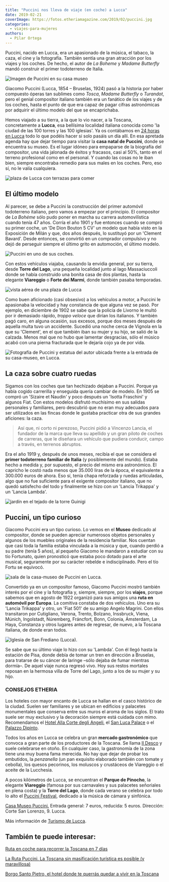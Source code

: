 ```yaml
---
title: "Puccini nos lleva de viaje (en coche) a Lucca"
date: 2019-02-21
coverImage: https://fotos.etheriamagazine.com/2019/02/puccini.jpg
categories: 
  - viajes-para-mujeres
authors: 
  - Pilar Ortega
---
```


Puccini, nacido en Lucca, era un apasionado de la música, el tabaco, la caza, el cine y la fotografía. También sentía una gran atracción por los viajes y los coches. De hecho, el autor de _La Boheme_ y _Madame Butterfly_ mandó construir el primer todoterreno de Italia.

![Imagen de Puccini en su casa museo](https://fotos.etheriamagazine.com/2019/02/puccini.jpg "Puccini sentado al piano en su casa de Milán. © Casa Museo Puccini")

Giacomo Puccini (Lucca, 1854 – Bruselas, 1924) pasó a la historia por haber compuesto 
óperas tan sublimes como _Tosca_, _Madame Butterfly_ o _Turandot_, pero el genial 
compositor italiano también era un fanático de los viajes y de los coches, hasta el 
punto de que era capaz de pagar cifras astronómicas por adquirir el último modelo del 
que se encaprichaba. 

Hemos viajado a su tierra, a la que lo vio nacer, a la Toscana, concretamente a 
**Lucca**, esa bellísima localidad italiana conocida como 'la ciudad de las 100 torres y 
las 100 iglesias'. Ya os contábamos en [24 horas en 
Lucca](https://etheriamagazine.com/2019/02/18/que-ver-en-lucca/) todo lo que podéis 
hacer si solo pasáis un día allí. En esa apretada agenda hay que dejar tiempo para 
visitar la **casa natal de Puccini**, donde se encuentra su museo. Es el lugar idóneo 
para empaparse de la biografía del compositor, una vida jalonada de éxitos y fracasos, 
casi al 50%, tanto en el terreno profesional como en el personal. Y cuando las cosas no 
le iban bien, siempre encontraba remedio para sus males en los coches. Pero, eso sí, no 
le valía cualquiera. 

![plaza de Lucca con terrazas para comer](https://fotos.etheriamagazine.com/2019/02/Lucca-piazza-Anfiteatro.jpg "La Piazza dell'Anfiteatro (Lucca) es una de las más animadas. © S.G.")

## El último modelo

Al parecer, se debe a Puccini la construcción del primer automóvil todoterreno italiano, 
pero vamos a empezar por el principio. El compositor de _La Bohéme_ sólo pudo poner en 
marcha su carrera automovilística cuando tenía 47 años. Corría el año 1901 y fue 
entonces cuando se compró su primer coche, un 'De Dion Bouton 5 CV' un modelo que había 
visto en la Exposición de Milán y que, dos años después, lo sustituyó por un 'Clement 
Bavard'. Desde entonces, se convirtió en un comprador compulsivo y no dejó de perseguir 
siempre el último grito en automoción, el último modelo. 

![Puccini en uno de sus coches.](https://fotos.etheriamagazine.com/2019/02/puccini-coche.jpg "Puccini en uno de sus coches.")

Con estos vehículos viajaba, causando la envidia general, por su tierra, desde **Torre 
del Lago**, una pequeña localidad junto al lago Massaciuccoli donde se había construido 
una bonita casa de dos plantas, hasta la elegante **Viareggio** o **Forte dei Marmi**, 
donde también pasaba temporadas. 

![vista aérea de una plaza de Lucca](https://fotos.etheriamagazine.com/2019/02/Lucca-casco-historico-e1550912952514.jpg "Vista del casco histórico de Lucca. © Pilar Ortega")

Como buen aficionado (casi obsesivo) a los vehículos a motor, a Puccini le apasionaba la 
velocidad y hay constancia de que alguna vez se pasó. Por ejemplo, en diciembre de 1902 
se sabe que la policía de Livorno le multó por ir demasiado rápido, _troppo veloce_ que 
dirían los italianos. Y también pagó caro, en alguna ocasión, sus excesos, porque dos 
meses después de aquella multa tuvo un accidente. Sucedió una noche cerca de Vignola en 
la que su 'Clement', en el que también iban su mujer y su hijo, se salió de la calzada. 
Menos mal que no hubo que lamentar desgracias, sólo el músico acabó con una pierna 
fracturada que le dejaría cojo ya de por vida. 

![Fotografía de Puccini y estatua del autor ubicada frente a la entrada de su casa-museo, en Lucca.](https://fotos.etheriamagazine.com/2019/02/Puccini-viaje-lucca.jpg "Fotografía de Puccini y estatua del autor ubicada frente a la entrada de su casa-museo, en Lucca.")

## La caza sobre cuatro ruedas

Sigamos con los coches que tan hechizado dejaban a Puccini. Porque ya había cogido 
carrerilla y enseguida quería cambiar de modelo. En 1905 se compró un 'Sizaire et 
Naudin' y poco después un 'Isotta Fraschini' y algunos Fiat. Con estos modelos disfrutó 
muchísimo en sus salidas personales y familiares, pero descubrió que no eran muy 
adecuados para ser utilizados en las fincas donde le gustaba practicar otra de sus 
grandes aficiones: la caza. 

> Así que, ni corto ni perezoso, Puccini pidió a Vincenzo Lancia, el fundador de la marca 
> que lleva su apellido y un gran piloto de coches de carreras, que le diseñara un 
> vehículo que pudiera conducir, campo a través, en terrenos abruptos. 

Era el año 1919 y, después de unos meses, recibía el que se considera el **primer 
todoterreno familiar de Italia** (y posiblemente del mundo). Estaba hecho a medida y, 
por supuesto, el precio del mismo era astronómico. El capricho le costó nada menos que 
35.000 liras de la época, el equivalente a 300.000 euros de ahora. Eso sí, tenía chapa 
reforzada y ruedas articuladas, algo que no fue suficiente para el exigente compositor 
italiano, que no quedó satisfecho del todo y finalmente se hizo con un 'Lancia Trikappa' 
y un 'Lancia Lambda'. 

![jardín en el tejado de la torre Guinigi](https://fotos.etheriamagazine.com/2019/02/Lucca-Torre-Guinigi-e1550912985392.jpg "La torre Guinigi (Lucca) con su jardín en el tejado. © Pilar Ortega")

## Puccini, un tipo curioso

Giacomo Puccini era un tipo curioso. Lo vemos en el **Museo** dedicado al compositor, 
donde se pueden apreciar numerosos objetos personales y algunos de los muebles 
originales de la residencia familiar. Nos cuentan que casi toda la familia estaba 
vinculada a la música y que, cuando perdió a su padre (tenía 5 años), al pequeño Giacomo 
le mandaron a estudiar con su tío Fortunato, quien pronosticó que estaba poco dotado 
para el arte musical, seguramente por su carácter rebelde e indisciplinado. Pero el tío 
Fortu se equivocó. 

![sala de la casa-museo de Puccini en Lucca.](https://fotos.etheriamagazine.com/2019/02/Museo-Puccini-piano-e1550913007389.jpg "Estancia de la casa-museo de Puccini en Lucca. © Pilar Ortega")

Convertido ya en un compositor famoso, Giacomo Puccini mostró también interés por el 
cine y la fotografía y, siempre, siempre, por los **viajes**, porque sabemos que en 
agosto de 1922 organizó para sus amigos una **ruta en automóvil por Europa**. La 
comitiva constaba de dos vehículos. Uno era su 'Lancia Trikappa' y otro, un 'Fiat 501' 
de su amigo Angelo Magrini. Con ellos transitaron por Cutigliano, Verona, Trento, 
Bolzano, Inssbruck, Viena, Múnich, Ingolstadt, Núremberg, Fráncfort, Bonn, Colonia, 
Ámsterdam, La Haya, Constanza y otros lugares antes de regresar, de nuevo, a la Toscana 
italiana, de donde eran todos. 

![Iglesia de San Frediano (Lucca).](https://fotos.etheriamagazine.com/2019/02/Lucca-Iglesia-de-San-Frediano-e1550913026149.jpg "Iglesia de San Frediano (Lucca). © Pilar Ortega")

Se sabe que su último viaje lo hizo con su 'Lambda'. Con él llegó hasta la estación de 
Pisa, donde debía de tomar un tren en dirección a Bruselas, para tratarse de su cáncer 
de laringe –sólo dejaba de fumar mientras dormía–. De aquel viaje nunca regresó vivo. 
Hoy sus restos mortales reposan en la hermosa villa de Torre del Lago, junto a los de su 
mujer y su hijo. 

### CONSEJOS ETHERIA

Los hoteles con mayor encanto de Lucca se hallan en el casco histórico de la ciudad. 
Suelen ser familiares y se ubican en edificios y palacetes monumentales que conserva 
entre sus muros el aroma de los siglos. El trato suele ser muy exclusivo y la decoración 
siempre está cuidada con mimo. Recomendamos el [Hotel Alla Corte degli 
Angeli](https://www.allacortedegliangeli.it), el [San Luca 
Palace](https://www.sanlucapalace.it/) o el [Palazzo 
Dipinto](https://www.palazzodipinto.com). 

Todos los años en Lucca se celebra un gran **mercado gastronómico** que convoca a gran 
parte de los productores de la Toscana. Se llama [Il Desco](https://www.ildesco.eu) y 
suele celebrarse en otoño. En cualquier caso, la gastronomía de la zona tiene una muy 
buena fama merecida. No hay que dejar de probar los embutidos, la _penzanella_ (un pan 
exquisito elaborado también con tomate y cebolla), los quesos pecorinos, los moluscos y 
crustáceos de Viareggio o el aceite de la Lucchesia. 

A pocos kilómetros de Lucca, se encuentran el **Parque de Pinocho**, la elegante 
**Viareggio** (famosa por sus carnavales y sus palacetes señoriales en plena costa) y la 
**Torre del Lago**, donde cada verano se celebra por todo lo alto el [Puccini 
Festival](https://www.puccinifestival.it), dedicado a la música de cámara y sinfónica. 

[Casa Museo Puccini.](http://www.puccinimuseum.org) Entrada general: 7 euros, reducida: 
5 euros. Dirección: Corte San Lorenzo, 9. Lucca. 

Más información de [Turismo de Lucca](https://www.turismo.lucca.it/es/home-page). 

## También te puede interesar:

[Ruta en coche para recorrer la Toscana en 7 
días](https://etheriamagazine.com/2021/06/01/toscana-en-coche/) 

[La Ruta Puccini. La Toscana sin masificación turística es posible (y 
maravillosa)](https://etheriamagazine.com/2019/09/11/como-hacer-la-ruta-puccini-en-la-toscana-italia/) 

[Borgo Santo Pietro, el hotel donde te querrás quedar a vivir en la 
Toscana](https://etheriamagazine.com/2020/04/14/hotel-lujo-toscana-borgo-santo-pietro/)
